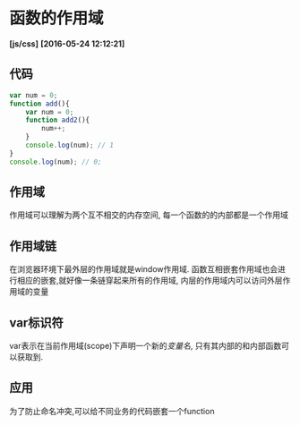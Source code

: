 # 函数的作用域 
**[js/css]**   **[2016-05-24 12:12:21]**

## 代码
```javascript
var num = 0;
function add(){
	var num = 0;
	function add2(){
		num++;
	}
	console.log(num); // 1
}
console.log(num); // 0;
```
## 作用域
作用域可以理解为两个互不相交的内存空间, 每一个函数的的内部都是一个作用域

## 作用域链
在浏览器环境下最外层的作用域就是window作用域. 函数互相嵌套作用域也会进行相应的嵌套,就好像一条链穿起来所有的作用域, 内层的作用域内可以访问外层作用域的变量

## var标识符
var表示在当前作用域(scope)下声明一个新的*变量名*, 只有其内部的和内部函数可以获取到.

## 应用
为了防止命名冲突,可以给不同业务的代码嵌套一个function










